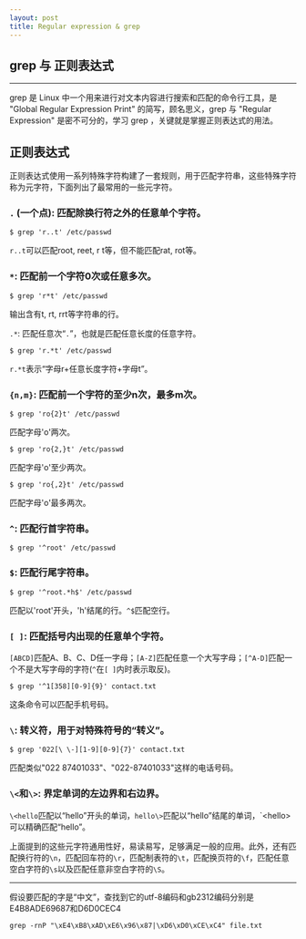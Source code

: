 ```yaml
---
layout: post
title: Regular expression & grep
---
```

## grep 与 正则表达式



***

grep 是 Linux 中一个用来进行对文本内容进行搜索和匹配的命令行工具，是 "Global Regular Expression Print" 的简写，顾名思义，grep 与 "Regular Expression" 是密不可分的，学习 grep ，关键就是掌握正则表达式的用法。

## 正则表达式

正则表达式使用一系列特殊字符构建了一套规则，用于匹配字符串，这些特殊字符称为元字符，下面列出了最常用的一些元字符。

### `.` (一个点): 匹配除换行符之外的任意单个字符。

    $ grep 'r..t' /etc/passwd
    
`r..t`可以匹配root, reet, r  t等，但不能匹配rat, rot等。

### `*`: 匹配前一个字符0次或任意多次。

    $ grep 'r*t' /etc/passwd
    
输出含有t, rt, rrt等字符串的行。

`.*`: 匹配任意次“`.`”，也就是匹配任意长度的任意字符。

    $ grep 'r.*t' /etc/passwd
    
`r.*t`表示“字母r+任意长度字符+字母t”。

### `{n,m}`: 匹配前一个字符的至少n次，最多m次。

    $ grep 'ro{2}t' /etc/passwd
    
匹配字母'o'两次。

    $ grep 'ro{2,}t' /etc/passwd

匹配字母'o'至少两次。

    $ grep 'ro{,2}t' /etc/passwd
    
匹配字母'o'最多两次。
    
### `^`: 匹配行首字符串。

    $ grep '^root' /etc/passwd
    
### `$`: 匹配行尾字符串。
    
    $ grep '^root.*h$' /etc/passwd
    
匹配以'root'开头，'h'结尾的行。`^$`匹配空行。

### `[ ]`: 匹配括号内出现的任意单个字符。

`[ABCD]`匹配A、B、C、D任一字母；`[A-Z]`匹配任意一个大写字母；`[^A-D]`匹配一个不是大写字母的字符(`^`在`[ ]`内时表示取反)。

    $ grep '^1[358][0-9]{9}' contact.txt
    
这条命令可以匹配手机号码。

### `\`: 转义符，用于对特殊符号的“转义”。

    $ grep '022[\ \-][1-9][0-9]{7}' contact.txt
    
匹配类似"022 87401033"、"022-87401033"这样的电话号码。

### `\<`和`\>`: 界定单词的左边界和右边界。

`\<hello`匹配以“hello”开头的单词，`hello\>`匹配以“hello”结尾的单词，`\<hello\>可以精确匹配“hello”。

上面提到的这些元字符通用性好，易读易写，足够满足一般的应用。此外，还有匹配换行符的`\n`，匹配回车符的`\r`，匹配制表符的`\t`，匹配换页符的`\f`，匹配任意空白字符的`\s`以及匹配任意非空白字符的`\S`。





***

假设要匹配的字是“中文”，查找到它的utf-8编码和gb2312编码分别是E4B8ADE69687和D6D0CEC4

    grep -rnP "\xE4\xB8\xAD\xE6\x96\x87|\xD6\xD0\xCE\xC4" file.txt
    
